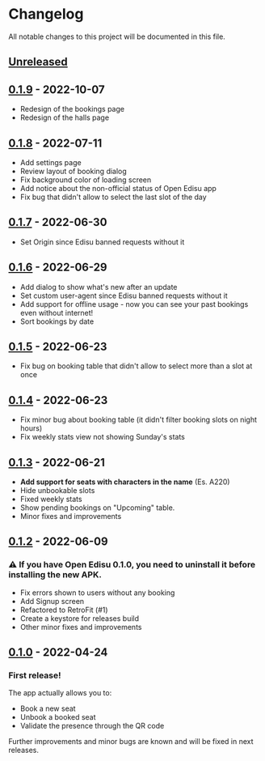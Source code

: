# Changelog
All notable changes to this project will be documented in this file.
## [Unreleased]

## [0.1.9] - 2022-10-07
- Redesign of the bookings page
- Redesign of the halls page

## [0.1.8] - 2022-07-11
- Add settings page
- Review layout of booking dialog
- Fix background color of loading screen
- Add notice about the non-official status of Open Edisu app
- Fix bug that didn't allow to select the last slot of the day

## [0.1.7] - 2022-06-30

- Set Origin since Edisu banned requests without it

## [0.1.6] - 2022-06-29

- Add dialog to show what's new after an update
- Set custom user-agent since Edisu banned requests without it
- Add support for offline usage - now you can see your past bookings even without internet!
- Sort bookings by date

## [0.1.5] - 2022-06-23

- Fix bug on booking table that didn't allow to select more than a slot at once

## [0.1.4] - 2022-06-23

- Fix minor bug about booking table (it didn't filter booking slots on night hours)
- Fix weekly stats view not showing Sunday's stats


## [0.1.3] - 2022-06-21

- **Add support for seats with characters in the name** (Es. A220)
- Hide unbookable slots
- Fixed weekly stats
- Show pending bookings on "Upcoming" table.
- Minor fixes and improvements

## [0.1.2] - 2022-06-09

### :warning: If you have Open Edisu 0.1.0, you need to uninstall it before installing the new APK.

- Fix errors shown to users without any booking
- Add Signup screen
- Refactored to RetroFit (#1)
- Create a keystore for releases build
- Other minor fixes and improvements

## [0.1.0] - 2022-04-24

### First release!

The app actually allows you to:
- Book a new seat
- Unbook a booked seat
- Validate the presence through the QR code

Further improvements and minor bugs are known and will be fixed in next releases.

[unreleased]: https://github.com/ilovelinux/open_edisu/compare/v0.1.9...HEAD
[0.1.9]: https://github.com/ilovelinux/open_edisu/compare/v0.1.8...v0.1.9
[0.1.8]: https://github.com/ilovelinux/open_edisu/compare/v0.1.7...v0.1.8
[0.1.7]: https://github.com/ilovelinux/open_edisu/compare/v0.1.6...v0.1.7
[0.1.6]: https://github.com/ilovelinux/open_edisu/compare/v0.1.5...v0.1.6
[0.1.5]: https://github.com/ilovelinux/open_edisu/compare/v0.1.4...v0.1.5
[0.1.4]: https://github.com/ilovelinux/open_edisu/compare/0.1.3...v0.1.4
[0.1.3]: https://github.com/ilovelinux/open_edisu/compare/0.1.2...0.1.3
[0.1.2]: https://github.com/ilovelinux/open_edisu/compare/0.1.0...0.1.2
[0.1.0]: https://github.com/ilovelinux/open_edisu/releases/tag/0.1.0
